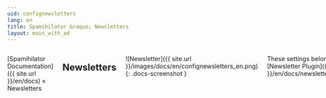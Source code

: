 ```yaml
---
uid: confignewsletters
lang: en
title: Spamihilator &raquo; Newsletters
layout: main_with_ad
---
```


<div class="row">
<div class="twelve columns" markdown="1">

[Spamihilator Documentation]({{ site.url }}/en/docs) &laquo; Newsletters

## Newsletters

![Newsletter]({{ site.url }}/images/docs/en/confignewsletters_en.png)
{: .docs-screenshot }

These settings belong to the [Newsletter Plugin]({{ site.url }}/en/docs/newsletterplugin).

Configure the newsletters that you frequently receive. Newsletters will never be treated as spam.

#### Don't save newsletters in the Training Area

If this option is enabled, newsletters won't be listed in the Training Area anymore.

#### Automatically learn from newsletters

Enabling this option allows Spamihilator to learn from newsletters. You can enable this option only if "**Don't save newsletters in the Training Area**" is enabled.

Please note that newsletters often contain advertisements and, thus, the automatic learning may lead to incorrect filter results of the Learning Filter. So, enable this option only if you know what you're doing.
{: .noteimportant }

### Additional settings

You can edit the following additional settings of the Newsletter Plugin:

* [Signatures]({{ site.url }}/en/docs/configsignatures)
* [Newsgroups]({{ site.url }}/en/docs/confignewsgroups)

</div>
</div>
